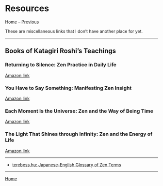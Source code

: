 <a name="0"></a>
# Resources

[Home](index#resources) – [Previous](books#0)

These are miscellaneous links that I don’t have another place for yet.

---
<a name="katagiri-books"></a>
## Books of Katagiri Roshi’s Teachings

### Returning to Silence: Zen Practice in Daily Life

[Amazon link](https://www.amazon.com/dp/0877734313/ref=cm_sw_em_r_mt_dp_bnBMFbZWK4PYZ)

###  You Have to Say Something: Manifesting Zen Insight

[Amazon link](https://www.amazon.com/dp/1570624623/ref=cm_sw_em_r_mt_dp_9oBMFbSX3KEM3)

### Each Moment Is the Universe: Zen and the Way of Being Time

[Amazon link](https://www.amazon.com/dp/1590306074/ref=cm_sw_em_r_mt_dp_WpBMFb1VJDK53)

### The Light That Shines through Infinity: Zen and the Energy of Life

[Amazon link](https://www.amazon.com/dp/1611804663/ref=cm_sw_em_r_mt_dp_DqBMFbMGP6ANF)

---

- [terebess.hu: Japanese-English Glossary of Zen Terms](https://terebess.hu/zen/szoto/szotar/szotar.html)

---
[Home](index#resources)
